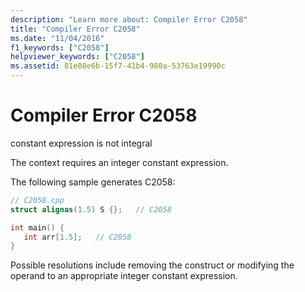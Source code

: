 ```yaml
---
description: "Learn more about: Compiler Error C2058"
title: "Compiler Error C2058"
ms.date: "11/04/2016"
f1_keywords: ["C2058"]
helpviewer_keywords: ["C2058"]
ms.assetid: 81e08e6b-15f7-41b4-980a-53763e19990c
---
```

# Compiler Error C2058

constant expression is not integral

The context requires an integer constant expression.

The following sample generates C2058:

```cpp
// C2058.cpp
struct alignas(1.5) S {};   // C2058

int main() {
   int arr[1.5];   // C2058
}
```

Possible resolutions include removing the construct or modifying the operand to an appropriate integer constant expression.
